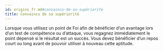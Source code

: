 ```yaml
---
id: origins_fr.md#convaincu-de-sa-supériorité
title: Convaincu de sa supériorité
---
```


Lorsque vous utilisez un point de Foi afin de bénéficier d’un avantage lors d’un test de compétence ou d’attaque, vous regagnez immédiatement le point dépensé si le résultat est un succès. Vous devez bénéficier d’un repos court ou long avant de pouvoir utiliser à nouveau cette aptitude.


